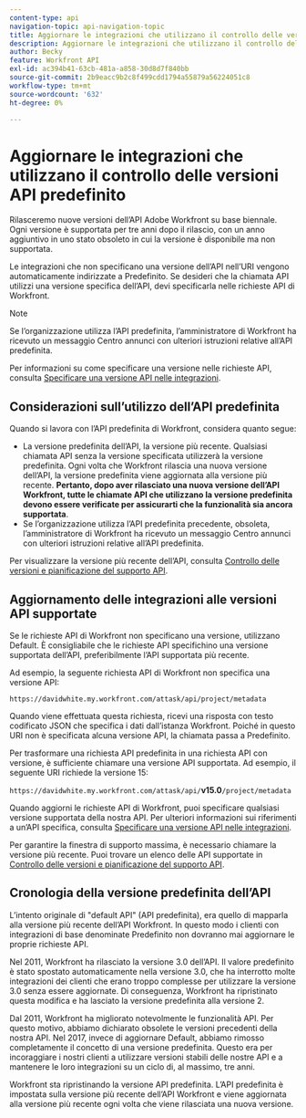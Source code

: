 ```yaml
---
content-type: api
navigation-topic: api-navigation-topic
title: Aggiornare le integrazioni che utilizzano il controllo delle versioni API predefinito
description: Aggiornare le integrazioni che utilizzano il controllo delle versioni API predefinito
author: Becky
feature: Workfront API
exl-id: ac394b41-63cb-481a-a858-30d8d7f840bb
source-git-commit: 2b9eacc9b2c8f499cdd1794a55879a56224051c8
workflow-type: tm+mt
source-wordcount: '632'
ht-degree: 0%

---
```


# Aggiornare le integrazioni che utilizzano il controllo delle versioni API predefinito

Rilasceremo nuove versioni dell’API Adobe Workfront su base biennale. Ogni versione è supportata per tre anni dopo il rilascio, con un anno aggiuntivo in uno stato obsoleto in cui la versione è disponibile ma non supportata.

Le integrazioni che non specificano una versione dell’API nell’URI vengono automaticamente indirizzate a Predefinito. Se desideri che la chiamata API utilizzi una versione specifica dell’API, devi specificarla nelle richieste API di Workfront.

>[!NOTE]
>
>Se l’organizzazione utilizza l’API predefinita, l’amministratore di Workfront ha ricevuto un messaggio Centro annunci con ulteriori istruzioni relative all’API predefinita.

Per informazioni su come specificare una versione nelle richieste API, consulta [Specificare una versione API nelle integrazioni](../../wf-api/api/specify-api-version-integrations.md).

## Considerazioni sull’utilizzo dell’API predefinita

Quando si lavora con l’API predefinita di Workfront, considera quanto segue:

* La versione predefinita dell’API, la versione più recente. Qualsiasi chiamata API senza la versione specificata utilizzerà la versione predefinita. Ogni volta che Workfront rilascia una nuova versione dell’API, la versione predefinita viene aggiornata alla versione più recente. **Pertanto, dopo aver rilasciato una nuova versione dell’API Workfront, tutte le chiamate API che utilizzano la versione predefinita devono essere verificate per assicurarti che la funzionalità sia ancora supportata**.
* Se l’organizzazione utilizza l’API predefinita precedente, obsoleta, l’amministratore di Workfront ha ricevuto un messaggio Centro annunci con ulteriori istruzioni relative all’API predefinita.

Per visualizzare la versione più recente dell’API, consulta [Controllo delle versioni e pianificazione del supporto API](../../wf-api/api/api-version-support-schedule.md).

## Aggiornamento delle integrazioni alle versioni API supportate

Se le richieste API di Workfront non specificano una versione, utilizzano Default. È consigliabile che le richieste API specifichino una versione supportata dell’API, preferibilmente l’API supportata più recente.

Ad esempio, la seguente richiesta API di Workfront non specifica una versione API:

`https://davidwhite.my.workfront.com/attask/api/project/metadata`

Quando viene effettuata questa richiesta, ricevi una risposta con testo codificato JSON che specifica i dati dall’istanza Workfront. Poiché in questo URI non è specificata alcuna versione API, la chiamata passa a Predefinito.

Per trasformare una richiesta API predefinita in una richiesta API con versione, è sufficiente chiamare una versione API supportata. Ad esempio, il seguente URI richiede la versione 15:

`https://davidwhite.my.workfront.com/attask/api/`**v15.0**`/project/metadata`

Quando aggiorni le richieste API di Workfront, puoi specificare qualsiasi versione supportata della nostra API. Per ulteriori informazioni sui riferimenti a un’API specifica, consulta [Specificare una versione API nelle integrazioni](../../wf-api/api/specify-api-version-integrations.md).

Per garantire la finestra di supporto massima, è necessario chiamare la versione più recente. Puoi trovare un elenco delle API supportate in [Controllo delle versioni e pianificazione del supporto API](../../wf-api/api/api-version-support-schedule.md).

## Cronologia della versione predefinita dell’API

L’intento originale di &quot;default API&quot; (API predefinita), era quello di mapparla alla versione più recente dell’API Workfront. In questo modo i clienti con integrazioni di base denominate Predefinito non dovranno mai aggiornare le proprie richieste API.

Nel 2011, Workfront ha rilasciato la versione 3.0 dell’API. Il valore predefinito è stato spostato automaticamente nella versione 3.0, che ha interrotto molte integrazioni dei clienti che erano troppo complesse per utilizzare la versione 3.0 senza essere aggiornate. Di conseguenza, Workfront ha ripristinato questa modifica e ha lasciato la versione predefinita alla versione 2.

Dal 2011, Workfront ha migliorato notevolmente le funzionalità API. Per questo motivo, abbiamo dichiarato obsolete le versioni precedenti della nostra API. Nel 2017, invece di aggiornare Default, abbiamo rimosso completamente il concetto di una versione predefinita. Questo era per incoraggiare i nostri clienti a utilizzare versioni stabili delle nostre API e a mantenere le loro integrazioni su un ciclo di, al massimo, tre anni.

Workfront sta ripristinando la versione API predefinita. L’API predefinita è impostata sulla versione più recente dell’API Workfront e viene aggiornata alla versione più recente ogni volta che viene rilasciata una nuova versione.

